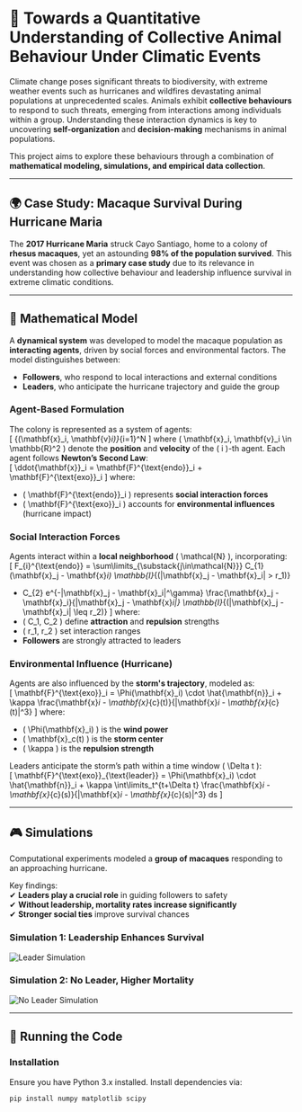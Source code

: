 # 🐒 Towards a Quantitative Understanding of Collective Animal Behaviour Under Climatic Events

Climate change poses significant threats to biodiversity, with extreme weather events such as hurricanes and wildfires devastating animal populations at unprecedented scales. Animals exhibit **collective behaviours** to respond to such threats, emerging from interactions among individuals within a group. Understanding these interaction dynamics is key to uncovering **self-organization** and **decision-making** mechanisms in animal populations.  

This project aims to explore these behaviours through a combination of **mathematical modeling, simulations, and empirical data collection**.  

---

## 🌍 Case Study: Macaque Survival During Hurricane Maria

The **2017 Hurricane Maria** struck Cayo Santiago, home to a colony of **rhesus macaques**, yet an astounding **98% of the population survived**. This event was chosen as a **primary case study** due to its relevance in understanding how collective behaviour and leadership influence survival in extreme climatic conditions.  

---

## 🔬 Mathematical Model  

A **dynamical system** was developed to model the macaque population as **interacting agents**, driven by social forces and environmental factors. The model distinguishes between:  
- **Followers**, who respond to local interactions and external conditions  
- **Leaders**, who anticipate the hurricane trajectory and guide the group  

### **Agent-Based Formulation**  
The colony is represented as a system of agents:  
\[
\{(\mathbf{x}_i, \mathbf{v}_i)\}_{i=1}^N
\]
where \( \mathbf{x}_i, \mathbf{v}_i \in \mathbb{R}^2 \) denote the **position** and **velocity** of the \( i \)-th agent. Each agent follows **Newton’s Second Law**:  
\[
\ddot{\mathbf{x}}_i = \mathbf{F}^{\text{endo}}_i + \mathbf{F}^{\text{exo}}_i
\]
where:  
- \( \mathbf{F}^{\text{endo}}_i \) represents **social interaction forces**  
- \( \mathbf{F}^{\text{exo}}_i \) accounts for **environmental influences** (hurricane impact)  

### **Social Interaction Forces**  
Agents interact within a **local neighborhood** \( \mathcal{N} \), incorporating:  
\[
F_{i}^{\text{endo}} =  \sum\limits_{\substack{j\in\mathcal{N}}} 
C_{1} (\mathbf{x}_j - \mathbf{x}_i) \mathbb{I}_{(\|\mathbf{x}_j - \mathbf{x}_i\| > r_1)}
- C_{2} e^{-\|\mathbf{x}_j - \mathbf{x}_i\|^\gamma} \frac{\mathbf{x}_j - \mathbf{x}_i}{\|\mathbf{x}_j - \mathbf{x}_i\|}
\mathbb{I}_{(\|\mathbf{x}_j - \mathbf{x}_i\| \leq r_2)}
\]
where:  
- \( C_1, C_2 \) define **attraction** and **repulsion** strengths  
- \( r_1, r_2 \) set interaction ranges  
- **Followers** are strongly attracted to leaders  

### **Environmental Influence (Hurricane)**
Agents are also influenced by the **storm's trajectory**, modeled as:  
\[
\mathbf{F}^{\text{exo}}_i = \Phi(\mathbf{x}_i) \cdot \hat{\mathbf{n}}_i + \kappa \frac{\mathbf{x}_i - \mathbf{x}_{c}(t)}{\|\mathbf{x}_i - \mathbf{x}_{c}(t)\|^3}
\]
where:  
- \( \Phi(\mathbf{x}_i) \) is the **wind power**  
- \( \mathbf{x}_c(t) \) is the **storm center**  
- \( \kappa \) is the **repulsion strength**  

Leaders anticipate the storm’s path within a time window \( \Delta t \):  
\[
\mathbf{F}^{\text{exo}}_{\text{leader}} = \Phi(\mathbf{x}_i) \cdot \hat{\mathbf{n}}_i + \kappa \int\limits_t^{t+\Delta t} \frac{\mathbf{x}_i - \mathbf{x}_{c}(s)}{\|\mathbf{x}_i - \mathbf{x}_{c}(s)\|^3} ds
\]

---

## 🎮 Simulations  

Computational experiments modeled a **group of macaques** responding to an approaching hurricane.  

Key findings:  
✔ **Leaders play a crucial role** in guiding followers to safety  
✔ **Without leadership, mortality rates increase significantly**  
✔ **Stronger social ties** improve survival chances  

### **Simulation 1: Leadership Enhances Survival**  
![Leader Simulation](figures/leader_simulation.gif)  

### **Simulation 2: No Leader, Higher Mortality**  
![No Leader Simulation](figures/no_leader_simulation.gif)  

---

## 🔧 Running the Code  

### **Installation**  
Ensure you have Python 3.x installed. Install dependencies via:  
```bash
pip install numpy matplotlib scipy


